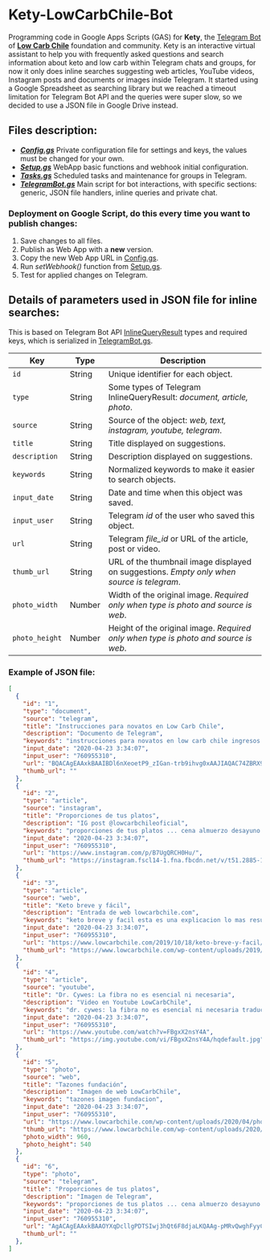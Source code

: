 # Kety-LowCarbChile-Bot

Programming code in Google Apps Scripts (GAS) for **Kety**, the [Telegram Bot](https://t.me/lowcarbchilebot) of **[Low Carb Chile](https://www.lowcarbchile.com)** foundation and community.
Kety is an interactive virtual assistant to help you with frequently asked questions and search information about keto and low carb within Telegram chats and groups, for now it only does inline searches suggesting web articles, YouTube videos, Instagram posts and documents or images inside Telegram.
It started using a Google Spreadsheet as searching library but we reached a timeout limitation for Telegram Bot API and the queries were super slow, so we decided to use a JSON file in Google Drive instead.

## Files description:

- ***[Config.gs](Config.gs)*** Private configuration file for settings and keys, the values must be changed for your own.
- ***[Setup.gs](Setup.gs)*** WebApp basic functions and webhook initial configuration.
- ***[Tasks.gs](Tasks.gs)*** Scheduled tasks and maintenance for groups in Telegram.
- ***[TelegramBot.gs](TelegramBot.gs)*** Main script for bot interactions, with specific sections: generic, JSON file handlers, inline queries and private chat.

### Deployment on Google Script, do this every time you want to publish changes:

1. Save changes to all files.
2. Publish as Web App with a **new** version.
3. Copy the new Web App URL in [Config.gs](Config.gs).
4. Run _setWebhook()_ function from [Setup.gs](Setup.gs).
5. Test for applied changes on Telegram.

## Details of parameters used in JSON file for inline searches:

This is based on Telegram Bot API [InlineQueryResult](https://core.telegram.org/bots/api#inlinequeryresult) types and required keys, which is serialized in [TelegramBot.gs](TelegramBot.gs).

| Key | Type | Description |
| --- | --- | --- |
| `id` | String | Unique identifier for each object. |
| `type` | String | Some types of Telegram InlineQueryResult: _document, article, photo_. |
| `source` | String | Source of the object: _web, text, instagram, youtube, telegram_. |
| `title` | String | Title displayed on suggestions. |
| `description` | String | Description displayed on suggestions. |
| `keywords` | String | Normalized keywords to make it easier to search objects. |
| `input_date` | String | Date and time when this object was saved. |
| `input_user` | String | Telegram _id_ of the user who saved this object. |
| `url` | String | Telegram _file_id_ or URL of the article, post or video. |
| `thumb_url` | String | URL of the thumbnail image displayed on suggestions. _Empty only when source is telegram_. |
| `photo_width` | Number | Width of the original image. _Required only when type is photo and source is web_. |
| `photo_height` | Number | Height of the original image. _Required only when type is photo and source is web_. |

### Example of JSON file:

```json
[
  {
    "id": "1",
    "type": "document",
    "source": "telegram",
    "title": "Instrucciones para novatos en Low Carb Chile",
    "description": "Documento de Telegram",
    "keywords": "instrucciones para novatos en low carb chile ingresos directriz directrices reglas principiantes",
    "input_date": "2020-04-23 3:34:07",
    "input_user": "760955310",
    "url": "BQACAgEAAxkBAAIBDl6nXeoetP9_zIGan-trb9ihvg0xAAJIAQAC74ZBRX9dgxJs-sUEGQQ",
    "thumb_url": ""
  },
  {
    "id": "2",
    "type": "article",
    "source": "instagram",
    "title": "Proporciones de tus platos",
    "description": "IG post @lowcarbchileoficial",
    "keywords": "proporciones de tus platos ... cena almuerzo desayuno grasas proteinas plantas verduras",
    "input_date": "2020-04-23 3:34:07",
    "input_user": "760955310",
    "url": "https://www.instagram.com/p/B7UgQRCH0Hu/",
    "thumb_url": "https://instagram.fscl14-1.fna.fbcdn.net/v/t51.2885-15/e35/s150x150/81908314_1747571405367386_5259296594522926485_n.jpg?_nc_ht=instagram.fscl14-1.fna.fbcdn.net&_nc_cat=102&_nc_ohc=CNXVvETCXLEAX-E8N6g&oh=ab502f7109ead53b6c934df1015afc9f&oe=5ECB4AE1"
  },
  {
    "id": "3",
    "type": "article",
    "source": "web",
    "title": "Keto breve y fácil",
    "description": "Entrada de web lowcarbchile.com",
    "keywords": "keto breve y facil esta es una explicacion lo mas resumida y simple posible sobre keto  come menos de 30g de carbohidratos al dia (netos) ... te recomendamos seguir la cuenta de nuestro amigo manoso entrada post web blog",
    "input_date": "2020-04-23 3:34:07",
    "input_user": "760955310",
    "url": "https://www.lowcarbchile.com/2019/10/18/keto-breve-y-facil/",
    "thumb_url": "https://www.lowcarbchile.com/wp-content/uploads/2019/10/Bacon.jpg"
  },
  {
    "id": "4",
    "type": "article",
    "source": "youtube",
    "title": "Dr. Cywes: La fibra no es esencial ni necesaria",
    "description": "Video en Youtube LowCarbChile",
    "keywords": "dr. cywes: la fibra no es esencial ni necesaria traducimos el video del dr robert cywes sobre la fibra, el nos explica que no es esencial ni necesaria para tener buenas deposiciones, es mas, mientras mas carnivoros seamos mejor y mas suave seran nuestras evacuaciones, lo necesario son grasas saturadas, abundante sal y agua.  tal como menciona zoe harcombe la evidencia que la fibra es necesaria para los seres humanos carece de ciencia en nutricion.  #fibra #diverticulitis #carbaddictiondoc #keto #carnivore #fiber #poop #salud #nutricion #keto #lchf #lowcarbchile canal youtube",
    "input_date": "2020-04-23 3:34:07",
    "input_user": "760955310",
    "url": "https://www.youtube.com/watch?v=FBgxX2nsY4A",
    "thumb_url": "https://img.youtube.com/vi/FBgxX2nsY4A/hqdefault.jpg"
  },
  {
    "id": "5",
    "type": "photo",
    "source": "web",
    "title": "Tazones fundación",
    "description": "Imagen de web LowCarbChile",
    "keywords": "tazones imagen fundacion",
    "input_date": "2020-04-23 3:34:07",
    "input_user": "760955310",
    "url": "https://www.lowcarbchile.com/wp-content/uploads/2020/04/photo_2020-04-10_14-42-51.jpg",
    "thumb_url": "https://www.lowcarbchile.com/wp-content/uploads/2020/04/photo_2020-04-10_14-42-51.jpg",
    "photo_width": 960,
    "photo_height": 540
  },
  {
    "id": "6",
    "type": "photo",
    "source": "telegram",
    "title": "Proporciones de tus platos",
    "description": "Imagen de Telegram",
    "keywords": "proporciones de tus platos ... cena almuerzo desayuno grasas proteinas plantas verduras",
    "input_date": "2020-04-23 3:34:07",
    "input_user": "760955310",
    "url": "AgACAgEAAxkBAAOYXqDcllgPDTSIwj3hQt6F8djaLKQAAg-pMRvQwghFyyC3WBmG1YdU4GsGAAQBAAMCAAN5AAP2hAMAARgE",
    "thumb_url": ""
  },
]
```

